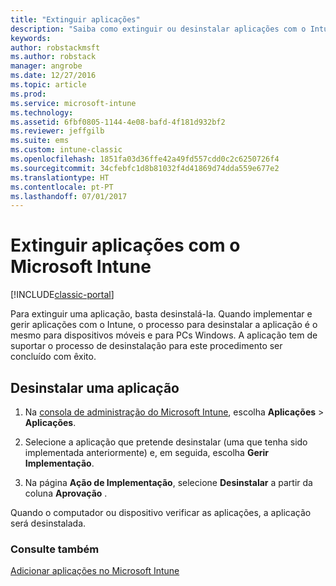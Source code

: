 ```yaml
---
title: "Extinguir aplicações"
description: "Saiba como extinguir ou desinstalar aplicações com o Intune."
keywords: 
author: robstackmsft
ms.author: robstack
manager: angrobe
ms.date: 12/27/2016
ms.topic: article
ms.prod: 
ms.service: microsoft-intune
ms.technology: 
ms.assetid: 6fbf0805-1144-4e08-bafd-4f181d932bf2
ms.reviewer: jeffgilb
ms.suite: ems
ms.custom: intune-classic
ms.openlocfilehash: 1851fa03d36ffe42a49fd557cdd0c2c6250726f4
ms.sourcegitcommit: 34cfebfc1d8b81032f4d41869d74dda559e677e2
ms.translationtype: HT
ms.contentlocale: pt-PT
ms.lasthandoff: 07/01/2017
---
```

# <a name="retire-apps-using-microsoft-intune"></a>Extinguir aplicações com o Microsoft Intune

[!INCLUDE[classic-portal](../includes/classic-portal.md)]

Para extinguir uma aplicação, basta desinstalá-la. Quando implementar e gerir aplicações com o Intune, o processo para desinstalar a aplicação é o mesmo para dispositivos móveis e para PCs Windows. A aplicação tem de suportar o processo de desinstalação para este procedimento ser concluído com êxito.

## <a name="uninstall-an-app"></a>Desinstalar uma aplicação

1.  Na [consola de administração do Microsoft Intune](https://manage.microsoft.com), escolha **Aplicações** &gt; **Aplicações**.

2.  Selecione a aplicação que pretende desinstalar (uma que tenha sido implementada anteriormente) e, em seguida, escolha **Gerir Implementação**.

3.  Na página **Ação de Implementação**, selecione **Desinstalar** a partir da coluna **Aprovação** .

Quando o computador ou dispositivo verificar as aplicações, a aplicação será desinstalada.

### <a name="see-also"></a>Consulte também
[Adicionar aplicações no Microsoft Intune](add-apps.md)
